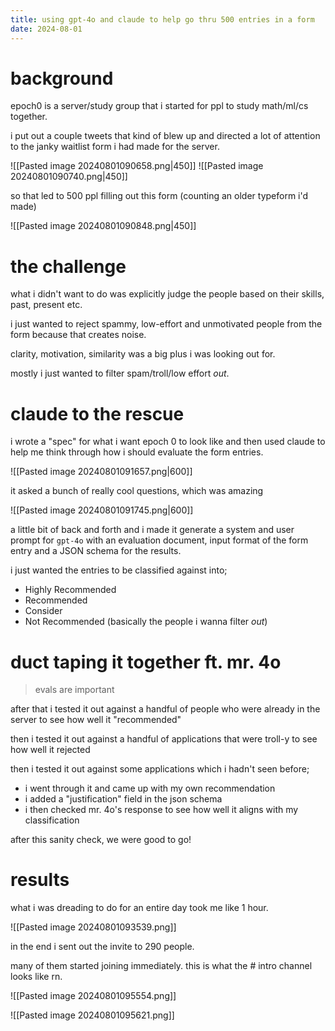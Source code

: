 ```yaml
---
title: using gpt-4o and claude to help go thru 500 entries in a form
date: 2024-08-01
---
```


# background
epoch0 is a server/study group that i started for ppl to study math/ml/cs together.

i put out a couple tweets that kind of blew up and directed a lot of attention to the janky waitlist form i had made for the server.

![[Pasted image 20240801090658.png|450]]
![[Pasted image 20240801090740.png|450]]

so that led to 500 ppl filling out this form (counting an older typeform i'd made)

![[Pasted image 20240801090848.png|450]]

# the challenge
what i didn't want to do was explicitly judge the people based on their skills, past, present etc.

i just wanted to reject spammy, low-effort and unmotivated people from the form because that creates noise.

clarity, motivation, similarity was a big plus i was looking out for.

mostly i just wanted to filter spam/troll/low effort _out_.

# claude to the rescue
i wrote a "spec" for what i want epoch 0 to look like and then used claude to help me think through how i should evaluate the form entries.

![[Pasted image 20240801091657.png|600]]

it asked a bunch of really cool questions, which was amazing

![[Pasted image 20240801091745.png|600]]

a little bit of back and forth and i made it generate a system and user prompt for `gpt-4o` with an evaluation document, input format of the form entry and a JSON schema for the results.

i just wanted the entries to be classified against into;
- Highly Recommended
- Recommended
- Consider
- Not Recommended (basically the people i wanna filter _out_)


# duct taping it together ft. mr. 4o
> evals are important

after that i tested it out against a handful of people who were already in the server to see how well it "recommended"

then i tested it out against a handful of applications that were troll-y to see how well it rejected

then i tested it out against some applications which i hadn't seen before;
- i went through it and came up with my own recommendation
- i added a "justification" field in the json schema
- i then checked mr. 4o's response to see how well it aligns with my classification

after this sanity check, we were good to go!

# results
what i was dreading to do for an entire day took me like 1 hour.

![[Pasted image 20240801093539.png]]

in the end i sent out the invite to 290 people.

many of them started joining immediately. this is what the # intro channel looks like rn.

![[Pasted image 20240801095554.png]]

![[Pasted image 20240801095621.png]]
